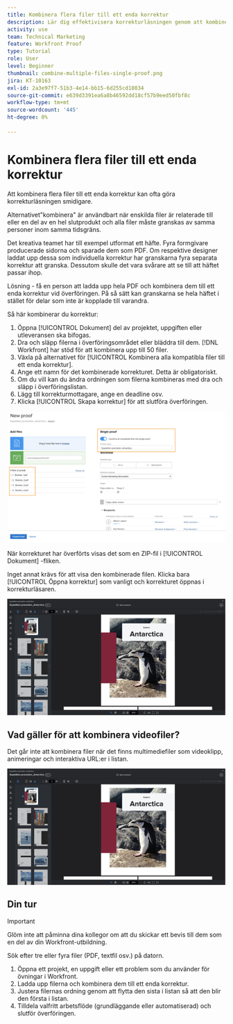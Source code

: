 ```yaml
---
title: Kombinera flera filer till ett enda korrektur
description: Lär dig effektivisera korrekturläsningen genom att kombinera flera filer till ett enda korrektur i [!DNL  Workfront].
activity: use
team: Technical Marketing
feature: Workfront Proof
type: Tutorial
role: User
level: Beginner
thumbnail: combine-multiple-files-single-proof.png
jira: KT-10163
exl-id: 2a3e97f7-51b3-4e14-bb15-6d255cd18034
source-git-commit: e639d3391ea6a8b46592dd18cf57b9eed50fbf8c
workflow-type: tm+mt
source-wordcount: '445'
ht-degree: 0%

---
```


# Kombinera flera filer till ett enda korrektur

Att kombinera flera filer till ett enda korrektur kan ofta göra korrekturläsningen smidigare.

Alternativet&quot;kombinera&quot; är användbart när enskilda filer är relaterade till eller en del av en hel slutprodukt och alla filer måste granskas av samma personer inom samma tidsgräns.

Det kreativa teamet har till exempel utformat ett häfte. Fyra formgivare producerade sidorna och sparade dem som PDF. Om respektive designer laddat upp dessa som individuella korrektur har granskarna fyra separata korrektur att granska. Dessutom skulle det vara svårare att se till att häftet passar ihop.

Lösning - få en person att ladda upp hela PDF och kombinera dem till ett enda korrektur vid överföringen. På så sätt kan granskarna se hela häftet i stället för delar som inte är kopplade till varandra.

Så här kombinerar du korrektur:

1. Öppna [!UICONTROL Dokument] del av projektet, uppgiften eller utleveransen ska bifogas.
2. Dra och släpp filerna i överföringsområdet eller bläddra till dem. [!DNL Workfront] har stöd för att kombinera upp till 50 filer.
3. Växla på alternativet för [!UICONTROL Kombinera alla kompatibla filer till ett enda korrektur].
4. Ange ett namn för det kombinerade korrekturet. Detta är obligatoriskt.
5. Om du vill kan du ändra ordningen som filerna kombineras med dra och släpp i överföringslistan.
6. Lägg till korrekturmottagare, ange en deadline osv.
7. Klicka [!UICONTROL Skapa korrektur] för att slutföra överföringen.

![En bild av [!UICONTROL Nytt korrektur] fönster med den överförda fillistan och [!UICONTROL Enkelt provtryck] markerade avsnitt.](assets/combine-proofs.png)

När korrekturet har överförts visas det som en ZIP-fil i [!UICONTROL Dokument] -fliken.

Inget annat krävs för att visa den kombinerade filen. Klicka bara [!UICONTROL Öppna korrektur] som vanligt och korrekturet öppnas i korrekturläsaren.

![En bild av korrekturläsaren med ett flersidigt korrektur synligt.](assets/combine-proofs-2.png)

## Vad gäller för att kombinera videofiler?

Det går inte att kombinera filer när det finns multimediefiler som videoklipp, animeringar och interaktiva URL:er i listan.

![En bild av ett felmeddelande som förklarar att du inte kan kombinera videofiler.](assets/combine-proofs-2.png)


## Din tur

>[!IMPORTANT]
>
>Glöm inte att påminna dina kollegor om att du skickar ett bevis till dem som en del av din Workfront-utbildning.


Sök efter tre eller fyra filer (PDF, textfil osv.) på datorn.

1. Öppna ett projekt, en uppgift eller ett problem som du använder för övningar i Workfront.
1. Ladda upp filerna och kombinera dem till ett enda korrektur.
1. Justera filernas ordning genom att flytta den sista i listan så att den blir den första i listan.
1. Tilldela valfritt arbetsflöde (grundläggande eller automatiserad) och slutför överföringen.



<!--
##Learn more
* Create a multi-page proof
-->
